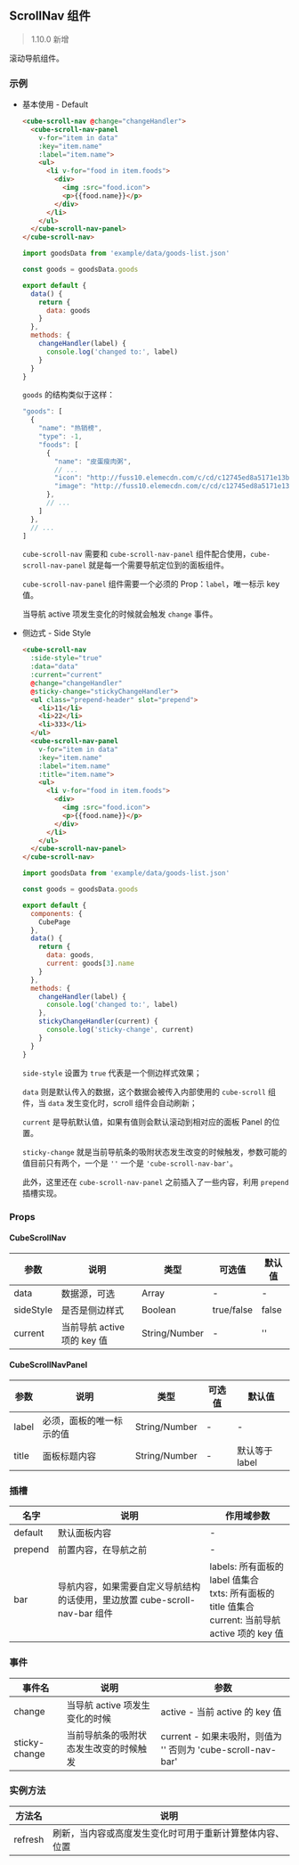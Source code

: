 ## ScrollNav 组件

> 1.10.0 新增

滚动导航组件。

### 示例

- 基本使用 - Default

  ```html
  <cube-scroll-nav @change="changeHandler">
    <cube-scroll-nav-panel
      v-for="item in data"
      :key="item.name"
      :label="item.name">
      <ul>
        <li v-for="food in item.foods">
          <div>
            <img :src="food.icon">
            <p>{{food.name}}</p>
          </div>
        </li>
      </ul>
    </cube-scroll-nav-panel>
  </cube-scroll-nav>
  ```
  ```js
  import goodsData from 'example/data/goods-list.json'

  const goods = goodsData.goods

  export default {
    data() {
      return {
        data: goods
      }
    },
    methods: {
      changeHandler(label) {
        console.log('changed to:', label)
      }
    }
  }
  ```

  `goods` 的结构类似于这样：
  ```js
  "goods": [
    {
      "name": "热销榜",
      "type": -1,
      "foods": [
        {
          "name": "皮蛋瘦肉粥",
          // ...
          "icon": "http://fuss10.elemecdn.com/c/cd/c12745ed8a5171e13b427dbc39401jpeg.jpeg?imageView2/1/w/114/h/114",
          "image": "http://fuss10.elemecdn.com/c/cd/c12745ed8a5171e13b427dbc39401jpeg.jpeg?imageView2/1/w/750/h/750"
        },
        // ...
      ]
    },
    // ...
  ]
  ```

  `cube-scroll-nav` 需要和 `cube-scroll-nav-panel` 组件配合使用，`cube-scroll-nav-panel` 就是每一个需要导航定位到的面板组件。

  `cube-scroll-nav-panel` 组件需要一个必须的 Prop：`label`，唯一标示 key 值。

  当导航 active 项发生变化的时候就会触发 `change` 事件。

- 侧边式 - Side Style

  ```html
  <cube-scroll-nav
    :side-style="true"
    :data="data"
    :current="current"
    @change="changeHandler"
    @sticky-change="stickyChangeHandler">
    <ul class="prepend-header" slot="prepend">
      <li>11</li>
      <li>22</li>
      <li>333</li>
    </ul>
    <cube-scroll-nav-panel
      v-for="item in data"
      :key="item.name"
      :label="item.name"
      :title="item.name">
      <ul>
        <li v-for="food in item.foods">
          <div>
            <img :src="food.icon">
            <p>{{food.name}}</p>
          </div>
        </li>
      </ul>
    </cube-scroll-nav-panel>
  </cube-scroll-nav>
  ```
  ```js
  import goodsData from 'example/data/goods-list.json'

  const goods = goodsData.goods

  export default {
    components: {
      CubePage
    },
    data() {
      return {
        data: goods,
        current: goods[3].name
      }
    },
    methods: {
      changeHandler(label) {
        console.log('changed to:', label)
      },
      stickyChangeHandler(current) {
        console.log('sticky-change', current)
      }
    }
  }
  ```

  `side-style` 设置为 `true` 代表是一个侧边样式效果；

  `data` 则是默认传入的数据，这个数据会被传入内部使用的 `cube-scroll` 组件，当 `data` 发生变化时，scroll 组件会自动刷新；

  `current` 是导航默认值，如果有值则会默认滚动到相对应的面板 Panel 的位置。

  `sticky-change` 就是当前导航条的吸附状态发生改变的时候触发，参数可能的值目前只有两个，一个是 `''` 一个是 `'cube-scroll-nav-bar'`。

  此外，这里还在 `cube-scroll-nav-panel` 之前插入了一些内容，利用 `prepend` 插槽实现。

### Props

#### CubeScrollNav

| 参数 | 说明 | 类型 | 可选值 | 默认值 |
| - | - | - | - | - |
| data | 数据源，可选 | Array | - | - |
| sideStyle | 是否是侧边样式 | Boolean | true/false | false |
| current | 当前导航 active 项的 key 值 | String/Number | - | '' |

#### CubeScrollNavPanel

| 参数 | 说明 | 类型 | 可选值 | 默认值 |
| - | - | - | - | - |
| label | 必须，面板的唯一标示的值 | String/Number | - | - |
| title | 面板标题内容 | String/Number | - | 默认等于 label |

### 插槽

| 名字 | 说明 | 作用域参数 |
| - | - | - |
| default | 默认面板内容 | - |
| prepend | 前置内容，在导航之前 | - |
| bar | 导航内容，如果需要自定义导航结构的话使用，里边放置 cube-scroll-nav-bar 组件 | labels: 所有面板的 label 值集合<br>txts: 所有面板的 title 值集合<br>current: 当前导航 active 项的 key 值 |

### 事件

| 事件名 | 说明 | 参数 |
| - | - | - |
| change | 当导航 active 项发生变化的时候 | active - 当前 active 的 key 值 |
| sticky-change | 当前导航条的吸附状态发生改变的时候触发 | current - 如果未吸附，则值为 '' 否则为 'cube-scroll-nav-bar' |

### 实例方法

| 方法名 | 说明 |
| - | - |
| refresh | 刷新，当内容或高度发生变化时可用于重新计算整体内容、位置 |
